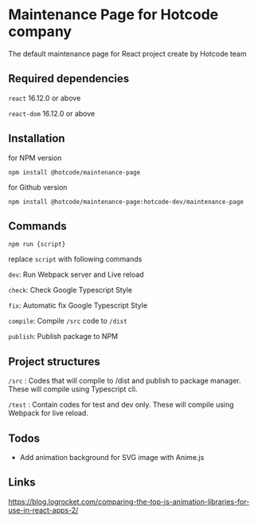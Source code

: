 # Maintenance Page for Hotcode company

The default maintenance page for React project create by Hotcode team

## Required dependencies

`react` 16.12.0 or above

`react-dom` 16.12.0 or above

## Installation

for NPM version

`npm install @hotcode/maintenance-page`

for Github version

`npm install @hotcode/maintenance-page:hotcode-dev/maintenance-page`

## Commands

`npm run {script}`

replace `script` with following commands

`dev`: Run Webpack server and Live reload

`check`: Check Google Typescript Style

`fix`: Automatic fix Google Typescript Style

`compile`: Compile `/src` code to `/dist`

`publish`: Publish package to NPM

## Project structures

`/src` : Codes that will compile to /dist and publish to package manager. These will compile using Typescript cli.

`/test` : Contain codes for test and dev only. These will compile using Webpack for live reload.

## Todos

- Add animation background for SVG image with Anime.js

## Links

<https://blog.logrocket.com/comparing-the-top-js-animation-libraries-for-use-in-react-apps-2/>
